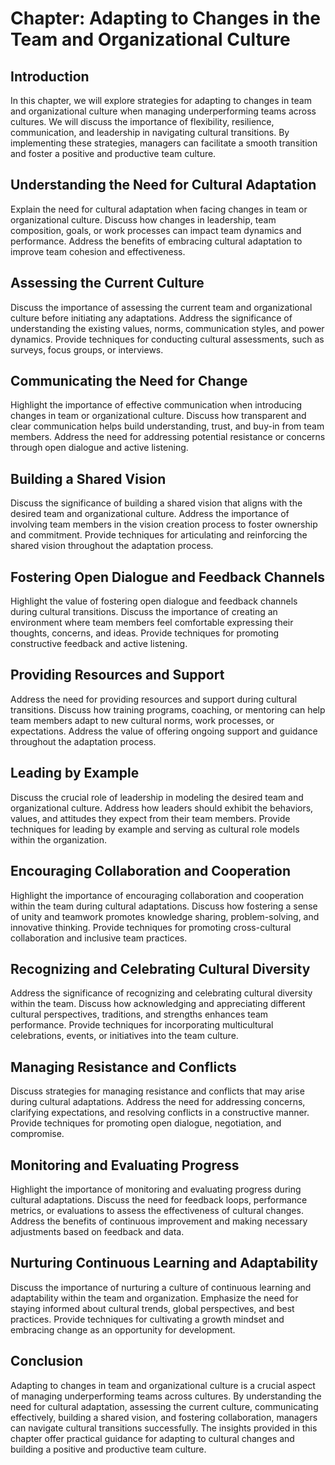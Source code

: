 Chapter: Adapting to Changes in the Team and Organizational Culture
===================================================================

Introduction
------------

In this chapter, we will explore strategies for adapting to changes in team and organizational culture when managing underperforming teams across cultures. We will discuss the importance of flexibility, resilience, communication, and leadership in navigating cultural transitions. By implementing these strategies, managers can facilitate a smooth transition and foster a positive and productive team culture.

Understanding the Need for Cultural Adaptation
----------------------------------------------

Explain the need for cultural adaptation when facing changes in team or organizational culture. Discuss how changes in leadership, team composition, goals, or work processes can impact team dynamics and performance. Address the benefits of embracing cultural adaptation to improve team cohesion and effectiveness.

Assessing the Current Culture
-----------------------------

Discuss the importance of assessing the current team and organizational culture before initiating any adaptations. Address the significance of understanding the existing values, norms, communication styles, and power dynamics. Provide techniques for conducting cultural assessments, such as surveys, focus groups, or interviews.

Communicating the Need for Change
---------------------------------

Highlight the importance of effective communication when introducing changes in team or organizational culture. Discuss how transparent and clear communication helps build understanding, trust, and buy-in from team members. Address the need for addressing potential resistance or concerns through open dialogue and active listening.

Building a Shared Vision
------------------------

Discuss the significance of building a shared vision that aligns with the desired team and organizational culture. Address the importance of involving team members in the vision creation process to foster ownership and commitment. Provide techniques for articulating and reinforcing the shared vision throughout the adaptation process.

Fostering Open Dialogue and Feedback Channels
---------------------------------------------

Highlight the value of fostering open dialogue and feedback channels during cultural transitions. Discuss the importance of creating an environment where team members feel comfortable expressing their thoughts, concerns, and ideas. Provide techniques for promoting constructive feedback and active listening.

Providing Resources and Support
-------------------------------

Address the need for providing resources and support during cultural transitions. Discuss how training programs, coaching, or mentoring can help team members adapt to new cultural norms, work processes, or expectations. Address the value of offering ongoing support and guidance throughout the adaptation process.

Leading by Example
------------------

Discuss the crucial role of leadership in modeling the desired team and organizational culture. Address how leaders should exhibit the behaviors, values, and attitudes they expect from their team members. Provide techniques for leading by example and serving as cultural role models within the organization.

Encouraging Collaboration and Cooperation
-----------------------------------------

Highlight the importance of encouraging collaboration and cooperation within the team during cultural adaptations. Discuss how fostering a sense of unity and teamwork promotes knowledge sharing, problem-solving, and innovative thinking. Provide techniques for promoting cross-cultural collaboration and inclusive team practices.

Recognizing and Celebrating Cultural Diversity
----------------------------------------------

Address the significance of recognizing and celebrating cultural diversity within the team. Discuss how acknowledging and appreciating different cultural perspectives, traditions, and strengths enhances team performance. Provide techniques for incorporating multicultural celebrations, events, or initiatives into the team culture.

Managing Resistance and Conflicts
---------------------------------

Discuss strategies for managing resistance and conflicts that may arise during cultural adaptations. Address the need for addressing concerns, clarifying expectations, and resolving conflicts in a constructive manner. Provide techniques for promoting open dialogue, negotiation, and compromise.

Monitoring and Evaluating Progress
----------------------------------

Highlight the importance of monitoring and evaluating progress during cultural adaptations. Discuss the need for feedback loops, performance metrics, or evaluations to assess the effectiveness of cultural changes. Address the benefits of continuous improvement and making necessary adjustments based on feedback and data.

Nurturing Continuous Learning and Adaptability
----------------------------------------------

Discuss the importance of nurturing a culture of continuous learning and adaptability within the team and organization. Emphasize the need for staying informed about cultural trends, global perspectives, and best practices. Provide techniques for cultivating a growth mindset and embracing change as an opportunity for development.

Conclusion
----------

Adapting to changes in team and organizational culture is a crucial aspect of managing underperforming teams across cultures. By understanding the need for cultural adaptation, assessing the current culture, communicating effectively, building a shared vision, and fostering collaboration, managers can navigate cultural transitions successfully. The insights provided in this chapter offer practical guidance for adapting to cultural changes and building a positive and productive team culture.
